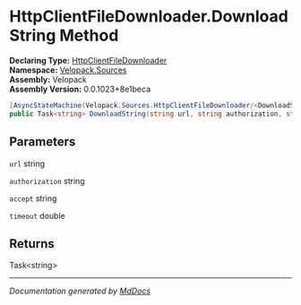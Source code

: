 ﻿<!--  
  <auto-generated>   
    The contents of this file were generated by a tool.  
    Changes to this file may be list if the file is regenerated  
  </auto-generated>   
-->

# HttpClientFileDownloader.DownloadString Method

**Declaring Type:** [HttpClientFileDownloader](../index.md)  
**Namespace:** [Velopack.Sources](../../index.md)  
**Assembly:** Velopack  
**Assembly Version:** 0.0.1023+8e1beca

```csharp
[AsyncStateMachine(Velopack.Sources.HttpClientFileDownloader/<DownloadString>d__4)]
public Task<string> DownloadString(string url, string authorization, string accept, double timeout);
```

## Parameters

`url`  string

`authorization`  string

`accept`  string

`timeout`  double

## Returns

Task\<string\>

___

*Documentation generated by [MdDocs](https://github.com/ap0llo/mddocs)*
